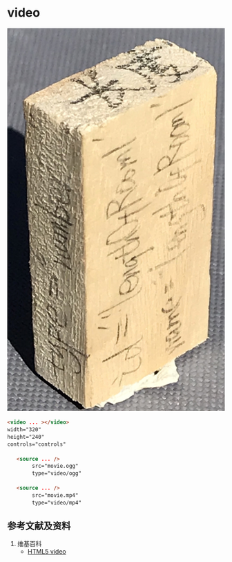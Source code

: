# video

![](/images/章6-用实体模型表达网站开发前端的基本组件/Form(input)/input01.jpg)

```html
<video ... ></video>
width="320" 
height="240" 
controls="controls"

   <source ... />
   		src="movie.ogg" 
   		type="video/ogg" 

   <source ... /> 
   		src="movie.mp4" 
   		type="video/mp4"
```

## 参考文献及资料

1. 维基百科
	- [HTML5 video](https://en.wikipedia.org/wiki/HTML5_video) 